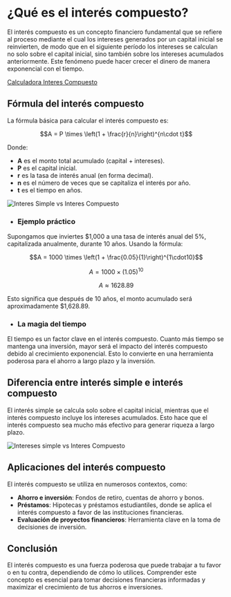 # ¿Qué es el interés compuesto?

El interés compuesto es un concepto financiero fundamental que se refiere al proceso mediante el cual los intereses generados por un capital inicial se reinvierten, de modo que en el siguiente período los intereses se calculan no solo sobre el capital inicial, sino también sobre los intereses acumulados anteriormente. Este fenómeno puede hacer crecer el dinero de manera exponencial con el tiempo.

[Calculadora Interes Compuesto](./)

## Fórmula del interés compuesto

La fórmula básica para calcular el interés compuesto es:

```math
A = P \times \left(1 + \frac{r}{n}\right)^{n\cdot t}
```

Donde:

- **A** es el monto total acumulado (capital + intereses).
- **P** es el capital inicial.
- **r** es la tasa de interés anual (en forma decimal).
- **n** es el número de veces que se capitaliza el interés por año.
- **t** es el tiempo en años.

![Interes Simple vs Interes Compuesto](/src/assets/images/glosary/interes-compuesto-3.webp)

- ### Ejemplo práctico

Supongamos que inviertes $1,000 a una tasa de interés anual del 5%, capitalizada anualmente, durante 10 años. Usando la fórmula:

```math
A = 1000 \times \left(1 + \frac{0.05}{1}\right)^{1\cdot10}
```

```math
A = 1000 \times (1.05)^{10}
```

```math
A \approx 1628.89
```

Esto significa que después de 10 años, el monto acumulado será aproximadamente $1,628.89.

- ### La magia del tiempo

El tiempo es un factor clave en el interés compuesto. Cuanto más tiempo se mantenga una inversión, mayor será el impacto del interés compuesto debido al crecimiento exponencial. Esto lo convierte en una herramienta poderosa para el ahorro a largo plazo y la inversión.

## Diferencia entre interés simple e interés compuesto

El interés simple se calcula solo sobre el capital inicial, mientras que el interés compuesto incluye los intereses acumulados. Esto hace que el interés compuesto sea mucho más efectivo para generar riqueza a largo plazo.

![Intereses simple vs Interes Compuesto](/src/assets/images/glosary/interes-compuesto-2.webp)

## Aplicaciones del interés compuesto

El interés compuesto se utiliza en numerosos contextos, como:

- **Ahorro e inversión**: Fondos de retiro, cuentas de ahorro y bonos.
- **Préstamos**: Hipotecas y préstamos estudiantiles, donde se aplica el interés compuesto a favor de las instituciones financieras.
- **Evaluación de proyectos financieros**: Herramienta clave en la toma de decisiones de inversión.

## Conclusión

El interés compuesto es una fuerza poderosa que puede trabajar a tu favor o en tu contra, dependiendo de cómo lo utilices. Comprender este concepto es esencial para tomar decisiones financieras informadas y maximizar el crecimiento de tus ahorros e inversiones.
